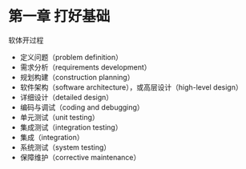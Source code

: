 # 第一章 打好基础

软体开过程
* 定义问题（problem definition）
* 需求分析（requirements development）
* 规划构建（construction planning）
* 软件架构（software architecture），或高层设计（high-level design）
* 详细设计（detailed design）
* 编码与调试（coding and debugging）
* 单元测试（unit testing）
* 集成测试（integration testing）
* 集成（integration）
* 系统测试（system testing）
* 保障维护（corrective maintenance）
